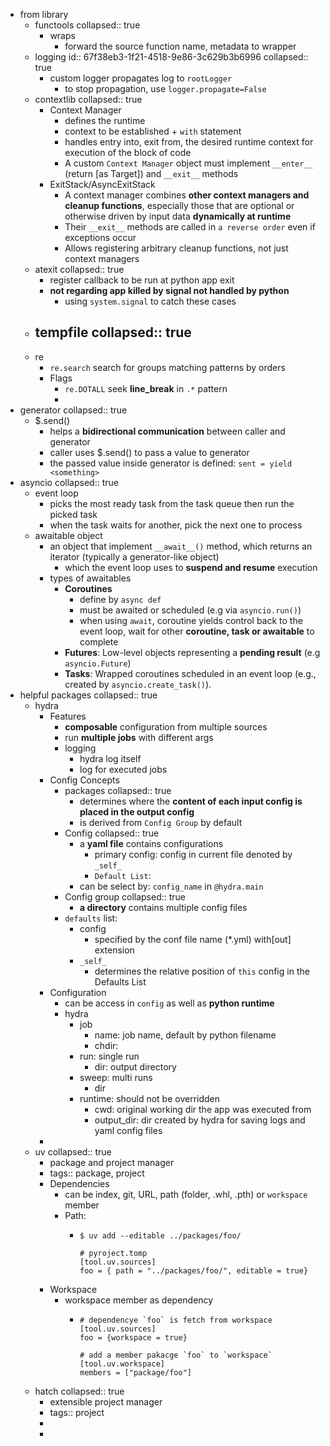 - from library
	- functools
	  collapsed:: true
		- wraps
			- forward the source function name, metadata to wrapper
	- logging
	  id:: 67f38eb3-1f21-4518-9e86-3c629b3b6996
	  collapsed:: true
		- custom logger propagates log to `rootLogger`
			- to stop propagation, use `logger.propagate=False`
	- contextlib
	  collapsed:: true
		- Context Manager
			- defines the runtime
			- context to be established + `with` statement
			- handles entry into, exit from, the desired runtime context for execution of the block of code
			- A custom `Context Manager` object must implement `__enter__` (return [as Target]) and `__exit__` methods
		- ExitStack/AsyncExitStack
			- A context manager combines **other context managers and cleanup functions**, especially those that are optional or otherwise driven by input data **dynamically at runtime**
			- Their `__exit__` methods are called in `a reverse order` even if exceptions occur
			- Allows registering arbitrary cleanup functions, not just context managers
	- atexit
	  collapsed:: true
		- register callback to be run at python app exit
		- **not regarding app killed by signal not handled by python**
			- using `system.signal` to catch these cases
	- tempfile
	  collapsed:: true
		-
	- re
		- `re.search` search for groups matching patterns by orders
		- Flags
			- `re.DOTALL` seek **line_break** in `.*` pattern
			-
- generator
  collapsed:: true
	- $.send()
		- helps a **bidirectional communication** between caller and generator
		- caller uses $.send() to pass a value to generator
		- the passed value inside generator is defined: `sent = yield <something>`
- asyncio
  collapsed:: true
	- event loop
		- picks the most ready task from the task queue then run the picked task
		- when the task waits for another, pick the next one to process
	- awaitable object
		- an object that implement `__await__()` method, which returns an iterator (typically a generator-like object)
			- which the event loop uses to **suspend and resume** execution
		- types of awaitables
			- **Coroutines**
				- define by `async def`
				- must be awaited or scheduled (e.g via `asyncio.run()`)
				- when using `await`, coroutine yields control back to the event loop, wait for other **coroutine, task or awaitable** to complete
			- **Futures**: Low-level objects representing a **pending result** (e.g `asyncio.Future`)
			- **Tasks**: Wrapped coroutines scheduled in an event loop (e.g., created by `asyncio.create_task()`).
- helpful packages
  collapsed:: true
	- hydra
		- Features
			- **composable** configuration from multiple sources
			- run **multiple jobs** with different args
			- logging
				- hydra log itself
				- log for executed jobs
		- Config Concepts
			- packages
			  collapsed:: true
				- determines where the **content of each input config is placed in the output config**
				- is derived from `Config Group` by default
			- Config
			  collapsed:: true
				- a **yaml file** contains configurations
					- primary config: config in current file denoted by `_self_`
					- `Default List`:
				- can be select by: `config_name` in `@hydra.main`
			- Config group
			  collapsed:: true
				- **a directory** contains multiple config files
			- `defaults` list:
				- config
					- specified by the conf file name (*.yml) with[out] extension
				- `_self_`
					- determines the relative position of `this` config in the Defaults List
		- Configuration
			- can be access in `config` as well as **python runtime**
			- hydra
				- job
					- name: job name, default by python filename
					- chdir:
				- run: single run
					- dir: output directory
				- sweep: multi runs
					- dir
				- runtime: should not be overridden
					- cwd: original working dir the app was executed from
					- output_dir: dir created by hydra for saving logs and yaml config files
		-
	- uv
	  collapsed:: true
		- package and project manager
		- tags:: package, project
		- Dependencies
			- can be index, git, URL, path (folder, .whl, .pth) or `workspace` member
			- Path:
				- ```
				  $ uv add --editable ../packages/foo/
				  
				  # pyroject.tomp
				  [tool.uv.sources]
				  foo = { path = "../packages/foo/", editable = true}
				  ```
		- Workspace
			- workspace member as dependency
				- ```
				  # dependencye `foo` is fetch from workspace
				  [tool.uv.sources]
				  foo = {workspace = true}
				  
				  # add a member pakacge `foo` to `workspace`
				  [tool.uv.workspace]
				  members = ["package/foo"]
				  ```
	- hatch
	  collapsed:: true
		- extensible project manager
		- tags:: project
		-
		-
